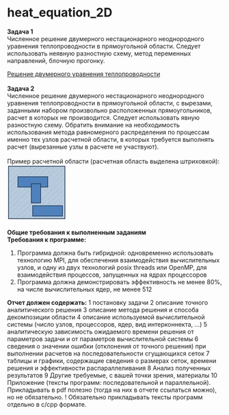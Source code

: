 # heat_equation_2D
**Задача 1**<br/>
Численное решение двумерного нестационарного неоднородного уравнения теплопроводности в прямоугольной области. Следует использовать неявную разностную схему, метод переменных направлений, блочную прогонку.

[Решение двумерного уравнения теплопроводности](http://lira.imamod.ru/msu201702/sem10_Y01.pdf)<br/><br/>
**Задача 2**<br/>
Численное решение двумерного нестационарного неоднородного уравнения теплопроводности в прямоугольной области, с вырезами, заданными набором произвольно расположенных прямоугольников, расчет в которых не производится. Следует использовать явную разностную схему. Обратить внимание на необходимость использования метода равномерного распределения по процессам именно тех узлов расчетной области, в которых требуется выполнять расчет (вырезанные узлы в расчете не участвуют).<br/><br/>
Пример расчетной области (расчетная область выделена штриховкой):<br/>
![GitHub Logo](/image001.jpg)<br/><br/>
**Общие требования к выполненным заданиям**<br/>
**Требования к программе:**
1. Программа должна быть гибридной: одновременно использовать технологию MPI, для обеспечения взаимодействия вычислительных узлов, и одну из двух технологий posix threads или OpenMP, для взаимодействия процессов, запущенных на ядрах процессоров<br/>
2. Программа должна демонстрировать эффективность не менее 80%, на числе вычислительных ядер, не менее 512

**Отчет должен содержать:**
1        постановку задачи
2        описание точного аналитического решения
3        описание метода решения и способа декомпозиции области
4        описание используемой вычислительной системы (число узлов, процессоров, ядер, вид интерконнекта, …)
5        аналитическую зависимость ожидаемого времени решения от параметров задачи и от параметров вычислительной системы
6        сведения о значении ошибки (отклонения от точного решения) при выполнении расчетов на последовательности сгущающихся сеток
7        таблицы и графики, содержащие сведения о размерах сеток, времени решения и эффективности распараллеливания
8        Анализ полученных результатов
9        Другие требуемые, с вашей точки зрения, материалы
10    Приложение (тексты программ: последовательной и параллельной). Прикладывать в pdf полезно (тогда на них в отчете ссылаться можно), но не обязательно.
! Обязательно прикладывать тексты программ отдельно в c/cpp формате.

